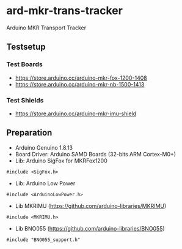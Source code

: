 # ard-mkr-trans-tracker
Arduino MKR Transport Tracker

## Testsetup

### Test Boards
* https://store.arduino.cc/arduino-mkr-fox-1200-1408
* https://store.arduino.cc/arduino-mkr-nb-1500-1413

### Test Shields
* https://store.arduino.cc/arduino-mkr-imu-shield
 
## Preparation  

* Arduino Genuino 1.8.13
* Board Driver: Arduino SAMD Boards (32-bits ARM Cortex-M0+)
* Lib: Arduino SigFox for MKRFox1200
``` 
#include <SigFox.h>
``` 
* Lib: Arduino Low Power 
``` 
#include <ArduinoLowPower.h>
``` 
* Lib MKRIMU (https://github.com/arduino-libraries/MKRIMU)

``` 
#include <MKRIMU.h>
``` 

* Lib BNO055 (https://github.com/arduino-libraries/BNO055)
``` 
#include "BNO055_support.h"
``` 